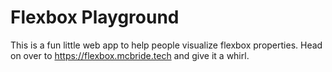 # Flexbox Playground

This is a fun little web app to help people visualize flexbox properties. Head on over to https://flexbox.mcbride.tech and give it a whirl.
